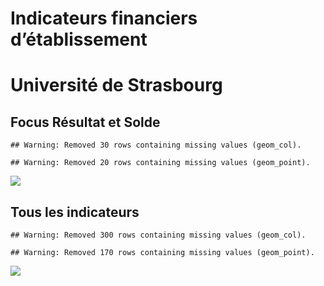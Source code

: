 Indicateurs financiers d’établissement
================

# Université de Strasbourg

## Focus Résultat et Solde

    ## Warning: Removed 30 rows containing missing values (geom_col).

    ## Warning: Removed 20 rows containing missing values (geom_point).

![](université_de_strasbourg_files/figure-gfm/etab.focus-1.png)<!-- -->

## Tous les indicateurs

    ## Warning: Removed 300 rows containing missing values (geom_col).

    ## Warning: Removed 170 rows containing missing values (geom_point).

![](université_de_strasbourg_files/figure-gfm/etab-1.png)<!-- -->

